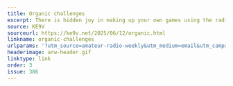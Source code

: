 ```yaml
---
title: Organic challenges
excerpt: There is hidden joy in making up your own games using the radio.
source: KE9V
sourceurl: https://ke9v.net/2025/06/12/organic.html
linkname: organic-challenges
urlparams: '?utm_source=amateur-radio-weekly&utm_medium=email&utm_campaign=newsletter'
headerimage: arw-header.gif
linktype: link
order: 3
issue: 386
---
```

